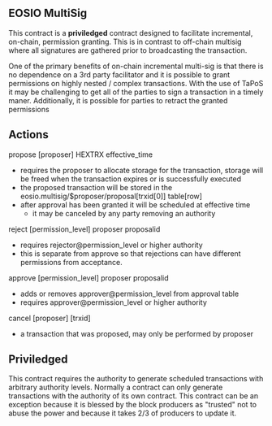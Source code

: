 EOSIO MultiSig
--------------

This contract is a **priviledged** contract designed to facilitate incremental,
on-chain, permission granting. This is in contrast to off-chain multisig where
all signatures are gathered prior to broadcasting the transaction.

One of the primary benefits of on-chain incremental multi-sig is that there is
no dependence on a 3rd party facilitator and it is possible to grant permissions
on highly nested / complex transactions. With the use of TaPoS it may be challenging
to get all of the parties to sign a transaction in a timely maner. Additionally, it
is possible for parties to retract the granted permissions

Actions
-------

propose [proposer] HEXTRX effective_time
   - requires the proposer to allocate storage for the transaction, storage will
   be freed when the transaction expires or is successfully executed
   - the proposed transaction will be stored in the eosio.multisig/$proposer/proposal[trxid[0]] table[row]
   - after approval has been granted it will be scheduled at effective time
       - it may be canceled by any party removing an authority

reject [permission_level] proposer proposalid 
   - requires rejector@permission_level or higher authority
   - this is separate from approve so that rejections can have different permissions
      from acceptance.

approve [permission_level] proposer proposalid
   - adds or removes approver@permission_level from approval table
   - requires approver@permission_level or higher authority

cancel [proposer] [trxid]
   - a transaction that was proposed, may only be performed by proposer


Priviledged
-----------
This contract requires the authority to generate scheduled transactions with
arbitrary authority levels. Normally a contract can only generate transactions
with the authority of its own contract. This contract can be an exception because it
is blessed by the block producers as "trusted" not to abuse the power and because it
takes 2/3 of producers to update it.
